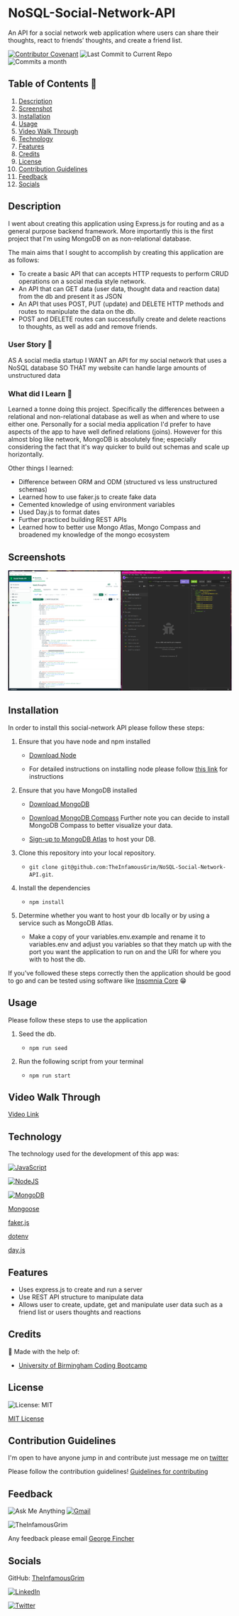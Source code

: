 # NoSQL-Social-Network-API

An API for a social network web application where users can share their thoughts, react to friends’ thoughts, and create a friend list.

[![Contributor Covenant](https://img.shields.io/badge/Contributor%20Covenant-2.1-4baaaa.svg)](code_of_conduct.md)
![Last Commit to Current Repo](https://img.shields.io/github/last-commit/TheInfamousGrim/NoSQL-Social-Network-API)
![Commits a month](https://img.shields.io/github/commit-activity/m/TheInfamousGrim/NoSQL-Social-Network-API)

## Table of Contents 📃

1. [Description](#description)
2. [Screenshot](#screenshots)
3. [Installation](#installation)
4. [Usage](#usage)
5. [Video Walk Through](#video-walk-through)
6. [Technology](#technology)
7. [Features](#features)
8. [Credits](#credits)
9. [License](#license)
10. [Contribution Guidelines](#contribution-guidelines)
11. [Feedback](#feedback)
12. [Socials](#socials)

## Description

I went about creating this application using Express.js for routing and as a general purpose backend framework. More importantly this is the first project that I'm using MongoDB on as non-relational database.

The main aims that I sought to accomplish by creating this application are as follows:

- To create a basic API that can accepts HTTP requests to perform CRUD operations on a social media style network.
- An API that can GET data (user data, thought data and reaction data) from the db and present it as JSON
- An API that uses POST, PUT (update) and DELETE HTTP methods and routes to manipulate the data on the db.
- POST and DELETE routes can successfully create and delete reactions to thoughts, as well as add and remove friends.

### User Story 👤

AS A social media startup
I WANT an API for my social network that uses a NoSQL database
SO THAT my website can handle large amounts of unstructured data

### What did I Learn 🏫

Learned a tonne doing this project. Specifically the differences between a relational and non-relational database as well as when and where to use either one. Personally for a social media application I'd prefer to have aspects of the app to have well defined relations (joins). However for this almost blog like network, MongoDB is absolutely fine; especially considering the fact that it's way quicker to build out schemas and scale up horizontally.

Other things I learned:

- Difference between ORM and ODM (structured vs less unstructured schemas)
- Learned how to use faker.js to create fake data
- Cemented knowledge of using environment variables
- Used Day.js to format dates
- Further practiced building REST APIs
- Learned how to better use Mongo Atlas, Mongo Compass and broadened my knowledge of the mongo ecosystem

## Screenshots

![Team Profile Rendered Output Screenshot](./README-assets/Social-Network-API-Screenshot.png)

## Installation

In order to install this social-network API please follow these steps:

1. Ensure that you have node and npm installed

   - [Download Node](https://nodejs.org/en/download/)

   - For detailed instructions on installing node please follow [this link](https://docs.npmjs.com/downloading-and-installing-node-js-and-npm) for instructions

2. Ensure that you have MongoDB installed

   - [Download MongoDB](https://www.mongodb.com/docs/manual/installation/)

   - [Download MongoDB Compass](https://www.mongodb.com/docs/compass/current/install/) Further note you can decide to install MongoDB Compass to better visualize your data.

   - [Sign-up to MongoDB Atlas](https://account.mongodb.com/account/register?_ga=2.134313463.741469237.1669728820-950435213.1663285573) to host your DB.

3. Clone this repository into your local repository.

   - `git clone git@github.com:TheInfamousGrim/NoSQL-Social-Network-API.git`.

4. Install the dependencies

   - `npm install`

5. Determine whether you want to host your db locally or by using a service such as MongoDB Atlas.

   - Make a copy of your variables.env.example and rename it to variables.env and adjust you variables so that they match up with the port you want the application to run on and the URI for where you with to host the db.

If you've followed these steps correctly then the application should be good to go and can be tested using software like [Insomnia Core](https://insomnia.rest/) 😁

## Usage

Please follow these steps to use the application

1. Seed the db.

   - `npm run seed`

2. Run the following script from your terminal

   - `npm run start`

## Video Walk Through

[Video Link](https://youtu.be/ZCNmQvhZBco)

## Technology

The technology used for the development of this app was:

[![JavaScript](https://img.shields.io/badge/JavaScript-323330?style=for-the-badge&logo=javascript&logoColor=F7DF1E)](https://www.javascript.com/)

[![NodeJS](https://img.shields.io/badge/node.js-6DA55F?style=for-the-badge&logo=node.js&logoColor=white)](https://nodejs.org/en/)

[![MongoDB](https://img.shields.io/badge/MongoDB-%234ea94b.svg?style=for-the-badge&logo=mongodb&logoColor=white)](https://www.mongodb.com/docs/manual/installation/)

[Mongoose](https://mongoosejs.com/)

[faker.js](https://fakerjs.dev/)

[dotenv](https://github.com/motdotla/dotenv#readme)

[day.js](https://day.js.org/)

## Features

- Uses express.js to create and run a server
- Use REST API structure to manipulate data
- Allows user to create, update, get and manipulate user data such as a friend list or users thoughts and reactions

## Credits

🙏 Made with the help of:

- [University of Birmingham Coding Bootcamp](https://www.birmingham.ac.uk/postgraduate/courses/cpd/coding-boot-camp.aspx)

## License

![License: MIT](https://img.shields.io/github/license/TheInfamousGrim/NoSQL-Social-Network-API?color=yellow)

[MIT License](/LICENSE)

## Contribution Guidelines

I'm open to have anyone jump in and contribute just message me on [twitter](https://twitter.com/VaporWhy)

Please follow the contribution guidelines!
[Guidelines for contributing](/code_of_conduct.md)

## Feedback

![Ask Me Anything](https://img.shields.io/badge/Ask%20me-anything-1abc9c.svg)
[![Gmail](https://img.shields.io/badge/Gmail-D14836?style=for-the-badge&logo=gmail&logoColor=white)](mailto:finchergeorge1@gmail.com)

<img src="https://avatars.githubusercontent.com/u/89855075?v=4" alt="TheInfamousGrim">

Any feedback please email [George Fincher](mailto:finchergeorge1@gmail.com)

## Socials

GitHub: [TheInfamousGrim](https://api.github.com/users/TheInfamousGrim)

[![LinkedIn](https://img.shields.io/badge/linkedin-%230077B5.svg?style=for-the-badge&logo=linkedin&logoColor=white)](https://www.linkedin.com/in/george-fincher-aa7869214/)

[![Twitter](https://img.shields.io/badge/Twitter-%231DA1F2.svg?style=for-the-badge&logo=Twitter&logoColor=white)](https://twitter.com/VaporWhy)

